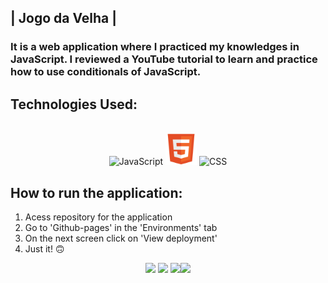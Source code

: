 ## | Jogo da Velha |


### It is a web application where I practiced my knowledges in JavaScript. I reviewed a YouTube tutorial to learn and practice how to use conditionals of JavaScript.

## Technologies Used:

 <div display:"inline-block" align="center"><br>
  <img align="justify" alt="JavaScript" height="50" src="https://img.shields.io/badge/JavaScript-323330?style=for-the-badge&logo=javascript&logoColor=F7DF1E">
  <img align="justify" alt="HTML" height="50" src="https://raw.githubusercontent.com/devicons/devicon/master/icons/html5/html5-original.svg">
  <img align="justify" alt="CSS" height="50" src="https://img.shields.io/badge/CSS3-1572B6?style=for-the-badge&logo=css3&logoColor=white">
</div>

## How to run the application:

1) Acess repository for the application
2) Go to 'Github-pages' in the 'Environments' tab
3) On the next screen click on 'View deployment'
4) Just it! 🙃

<div align="center" display="inline-block">
 <a href="https://www.instagram.com/saints.miguel" target="_blank"><img src="https://img.shields.io/badge/-Instagram-%23E4405F?style=for-the-badge&logo=instagram&logoColor=white" target="_blank"></a>
 <a href="https://www.linkedin.com/in/miguel-santos-vital-73221822b" target="_blank"><img src="https://img.shields.io/badge/-LinkedIn-%230077B5?style=for-the-badge&logo=linkedin&logoColor=white" target="_blank"></a>
 <a href = "mailto:vital.miguelsantos@gmail.com"><img src="https://img.shields.io/badge/-Gmail-%23333?style=for-the-badge&logo=gmail&logoColor=white" target="_blank
 </a>
<a href="." target="_blank"><img src="https://img.shields.io/badge/website-000000?style=for-the-badge&logo=About.me&logoColor=white" target="_blank"></a>
</div>
